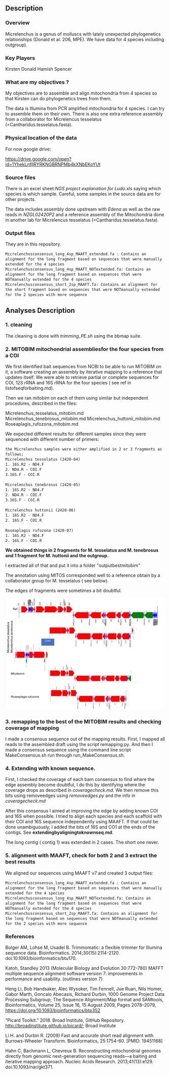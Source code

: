 ## Description

### Overview

Micrelenchus is a genus of molluscs with lately unexpected phylogenetics relationships (Donald et al. 206, MPE). We have data for 4 species including outgroup).


### Key Players

Kirsten Donald 
Hamish Spencer

### What are my objectives ?

My objectives are to assemble and align mitochondria from 4 species so that Kirsten can do phylogenetics trees from them. 

The data is Illumina from PCR amplified mitochondria for 4 species. I can try to assemble them on their own. There is also one extra reference assembly from a collaborator for Micrelencus tesselatus (=Cantharidus.tesselatus.fasta).
 
### Physical location of the data

For now google drive:

https://drive.google.com/open?id=1YhekLnfIlRYRKNGBRNPMb4kXNbEKoYUt


### Source files
There is an excel sheet:*NGS project explanation for Ludo.xls* saying which species is which sample. Careful, some samples in the source data are for other projects.
  
The data  includes assembly done upstream with *Edena* as well as the raw reads in *NZGL02420P2* and a reference assembly 
of  the Mitochondria done in another lab for Micrelencus tesselatus (=Cantharidus.tesselatus.fasta).
  
### Output files

They are in this repository.

```
Micrelenchusconsensus_long_4sp_MAAFT_extended.fa : Contains an alignment for the long fragment based on sequences that were manually extended for the 4 species
Micrelenchusconsensus_long_4sp_MAAFT_NOTextended.fa: Contains an alignment for the long fragment based on sequences that were NOTmanually extended for the 4 species 
Micrelenchusconsensus_short_2sp_MAAFT.fa: Contains an alignment for the short fragment based on sequences that were NOTmanually extended for the 2 species with more sequence 
```


## Analyses Description

### 1. cleaning

The cleaning is done with *trimming_PE.sh* using the bbmap suite.


### 2. MITOBIM mitochondrial assembliesfor the four species from a COI



We first identified bait sequences from NCBI to be able to run MITOBIM on it, a software creating an assembly by iterative mapping to a reference that updates itself. We were able to retrieve partial or complete sequences for COI, 12S rRNA and 16S rRNA for the four species ( see ref in listofseqforbaiting.md).

Then we ran mitobim on each of them using similar but independent procedures, described in the files:

Micrelenchus_tesselatus_mitobim.md
Micrelenchus_tenebrosus_mitobim.md
Micrelenchus_huttonii_mitobim.md
Roseaplagis_rufozona_mitobim.md

We expected different results for different samples since they were sequenced with different number of primers:

```
the Micrelenchus samples were either amplified in 2 or 3 fragments as follows;
Micrelenchus tesselatus (2420-04) 
1. 16S.R2 - ND4.F 
2. ND4.R - COI.F
3.16S.F - COI.R
 
Micrelenchus tenebrosus (2420-05)
1. 16S.R2 - ND4.F 
2. ND4.R - COI.F
3.16S.F - COI.R
 
Micrelenchus huttonii (2420-06)
1. 16S.R2 - ND4.F 
2. 16S.F - COI.R
 
Roseaplagis rufozona (2420-07)
1. 16S.R2 - ND4.F 
2. 16S.F - COI.R
```

**We obtained things in 2 fragments for M. tesselatus and M. tenebrosus and 1 fragment for M. huttonii and the outgroup.**

 I extracted all of that and put it into a folder "outputbestmitobim"

The annotation using MITOS corresponded well to a reference obtain by a collaborator group for M. tesselatus ( see below).

The edges of fragments were sometimes a bit doubtful.

![Schematic of mitbobim results](figure_cache/AfterMitobim.png)

### 3. remapping to the best of the MITOBIM results and checking coverage of mapping


I made a consensus sequence out of the mapping results. First, I mapped all reads to the assembled draft using the script remapping.py. And then I made a consensus sequence using the command line script MakeConsensus.sh run through run_MakeConsensus.sh.


### 4. Extending with known sequence.

First, I checked the coverage of each bam consensus to find where the edge assembly become doubtful, I do this by identifying where the coverage drops as described in *coveragecheck.md*. We then remove this bits using removeedges using *removeedges.py* and the info in *coveragecheck.md*

After this consensus I aimed at improving the edge by adding known COI and 16S when possible. I tried to align each species and each scaffold with their COI and 16S sequence independently using MAAFT. If that could be done unambiguously, I added the bits of 16S and CO1 at the ends of the contigs.  See **extendingbyaligningtoknownseq.md**.

The long contig ( contig 1) was extended in 2 cases. The short one never.


### 5. alignment with MAAFT, check for both 2 and 3 extract the best results

We aligned our sequences using MAAFT v7 and created 3 output files:
```
Micrelenchusconsensus_long_4sp_MAAFT_extended.fa : Contains an alignment for the long fragment based on sequences that were manually extended for the 4 species
Micrelenchusconsensus_long_4sp_MAAFT_NOTextended.fa: Contains an alignment for the long fragment based on sequences that were NOTmanually extended for the 4 species 
Micrelenchusconsensus_short_2sp_MAAFT.fa: Contains an alignment for the long fragment based on sequences that were NOTmanually extended for the 2 species with more sequence 
```

### References

Bolger AM, Lohse M, Usadel B. Trimmomatic: a flexible trimmer for Illumina sequence data. Bioinformatics. 2014;30(15):2114-2120. doi:10.1093/bioinformatics/btu170.

Katoh, Standley 2013 (Molecular Biology and Evolution 30:772-780) 
MAFFT multiple sequence alignment software version 7: improvements in performance and usability. 
(outlines version 7)

Heng Li, Bob Handsaker, Alec Wysoker, Tim Fennell, Jue Ruan, Nils Homer, Gabor Marth, Goncalo Abecasis, Richard Durbin, 1000 Genome Project Data Processing Subgroup; The Sequence Alignment/Map format and SAMtools, Bioinformatics, Volume 25, Issue 16, 15 August 2009, Pages 2078–2079, https://doi.org/10.1093/bioinformatics/btp352

“Picard Toolkit.” 2018. Broad Institute, GitHub Repository. http://broadinstitute.github.io/picard/; Broad Institute

Li H. and Durbin R. (2009) Fast and accurate short read alignment with Burrows-Wheeler Transform. Bioinformatics, 25:1754-60. [PMID: 19451168]

Hahn C, Bachmann L, Chevreux B. Reconstructing mitochondrial genomes directly from genomic next-generation sequencing reads—a baiting and iterative mapping approach. Nucleic Acids Research. 2013;41(13):e129. doi:10.1093/nar/gkt371.
